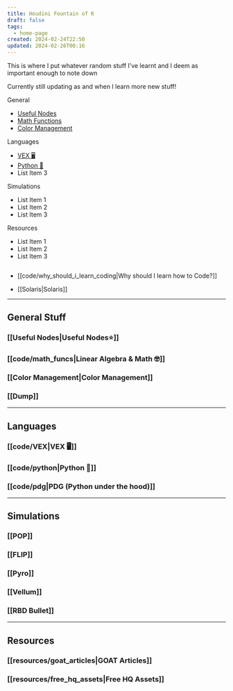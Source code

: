 ```yaml
---
title: Houdini Fountain of K
draft: false
tags:
  - home-page
created: 2024-02-24T22:50
updated: 2024-02-26T00:16
---
```


This is where I put whatever random stuff I’ve learnt and I deem as important enough to note down

Currently still updating as and when I learn more new stuff!

<div class="container"> 
<div class="column"> 
<div class="column-header">General</div> 
<ul> 
<li><a href="./Useful-Nodes">Useful Nodes</a></li> 
<li><a href="./code/math_funcs">Math Functions</a> </li> 
<li><a href="./Color-Management">Color Management</a> </li> 
</ul>
</div> 
<div class="column"> 
<div class="column-header">Languages</div> 
<ul> 
<li><a href="./code/vex">VEX 🖥️</a></li> 
<li><a href="./code/python">Python 🐍</a></li> 
<li>List Item 3</li> 
</ul>
</div>
<div class="column">
<div class="column-header">Simulations</div> 
<ul> <li>List Item 1</li> <li>List Item 2</li> 
<li>List Item 3</li> 
</ul>
</div>
<div class="column">
<div class="column-header">Resources</div>
<ul> 
<li>List Item 1</li> 
<li>List Item 2</li> 
<li>List Item 3</li> 
</ul> 
</div> 
</div>

- [[code/why_should_i_learn_coding|Why should I learn how to Code?]]

- [[Solaris|Solaris]]

---

## General Stuff

### [[Useful Nodes|Useful Nodes⭐]]

### [[code/math_funcs|Linear Algebra & Math 🤓]]

### [[Color Management|Color Management]]

### [[Dump]]

---

## Languages

### [[code/VEX|VEX 🖥️]]

### [[code/python|Python 🐍]]

### [[code/pdg|PDG (Python under the hood)]]

---

## Simulations

### [[POP]]

### [[FLIP]]

### [[Pyro]]

### [[Vellum]]

### [[RBD Bullet]]

---

## Resources

### [[resources/goat_articles|GOAT Articles]]

### [[resources/free_hq_assets|Free HQ Assets]]
